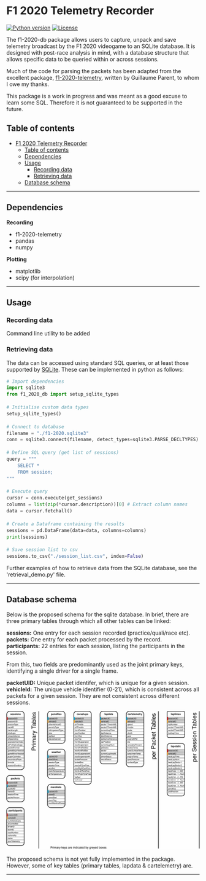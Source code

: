 # F1 2020 Telemetry Recorder

[![Python version](https://img.shields.io/badge/python-3.8-green?style=flat-square)]()
[![License](https://img.shields.io/badge/license-MIT-blue?style=flat-square)]()

The f1-2020-db package allows users to capture, unpack and save telemetry broadcast by the F1 2020 videogame to an SQLite database. It is designed with post-race analysis in mind, with a database structure that allows specific data to be queried within or across sessions.



Much of the code for parsing the packets has been adapted from the excellent package, [f1-2020-telemetry](https://f1-2020-telemetry.readthedocs.io/en/latest/), written by Guillaume Parent, to whom I owe my thanks.



This package is a work in progress and was meant as a good excuse to learn some SQL. Therefore it is not guaranteed to be supported in the future.



## Table of contents
- [F1 2020 Telemetry Recorder](#f1-2020-telemetry-recorder)
  - [Table of contents](#table-of-contents)
  - [Dependencies](#dependencies)
  - [Usage](#usage)
    - [Recording data](#recording-data)
    - [Retrieving data](#retrieving-data)
  - [Database schema](#database-schema)

---

## Dependencies

**Recording**
- f1-2020-telemetry
- pandas
- numpy

**Plotting**
- matplotlib
- scipy (for interpolation)


---

## Usage



### Recording data

Command line utility to be added

### Retrieving data

The data can be accessed using standard SQL queries, or at least those supported by [SQLite](https://sqlite.org/lang.html). These can be implemented in python as follows:

```python
# Import dependencies
import sqlite3
from f1_2020_db import setup_sqlite_types

# Initialise custom data types
setup_sqlite_types()

# Connect to database
filename = "./f1-2020.sqlite3"
conn = sqlite3.connect(filename, detect_types=sqlite3.PARSE_DECLTYPES)

# Define SQL query (get list of sessions)
query = """
    SELECT *
    FROM session;
"""

# Execute query
cursor = conn.execute(get_sessions)
columns = list(zip(*cursor.description))[0] # Extract column names
data = cursor.fetchall()

# Create a Dataframe containing the results
sessions = pd.DataFrame(data=data, columns=columns)
print(sessions)

# Save session list to csv
sessions.to_csv("./session_list.csv", index=False)
```

Further examples of how to retrieve data from the SQLite database, see the 'retrieval_demo.py' file.

---

## Database schema

Below is the proposed schema for the sqlite database. In brief, there are three primary tables through which all other tables can be linked:

**sessions:** One entry for each session recorded (practice/quali/race etc). \
**packets:** One entry for each packet processed by the record. \
**participants:** 22 entries for each session, listing the participants in the session.

From this, two fields are predominantly used as the joint primary keys, identifying a single driver for a single frame.

**packetUID:** Unique packet identifer, which is unique for a given session. \
**vehicleId:** The unique vehicle identifier (0-21), which is consistent across all packets for a given session. They are not consistent across different sessions.


![](./img/F1-db-schema.svg)


The proposed schema is not yet fully implemented in the package. However, some of key tables (primary tables, lapdata & cartelemetry) are.

---
